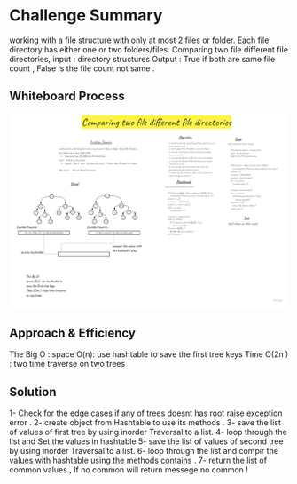 # Challenge Summary
working with a file structure with only at most 2 files or folder. Each file directory has either one or two folders/files.
Comparing two file different file directories,
input :  directory structures
Output : True if  both  are same file count  , False is the file count not same .


## Whiteboard Process
![whiteboard](Challenge_32.jpg)


## Approach & Efficiency
The Big O :
space O(n): use hashtable to save the first tree keys 
Time O(2n ) : two time traverse on two trees

## Solution
1- Check for the edge cases if any of trees doesnt has root raise exception error .
2- create object from Hashtable  to use its methods .
3- save the  list of values of first tree by using inorder Traversal to a list.
4- loop through the list and Set the values in hashtable
5- save the list of values of second tree by using inorder Traversal to a list.
6- loop through the list and compir the values with hashtable using the methods contains .
7- return the list of common values , If no common will return messege no common !
